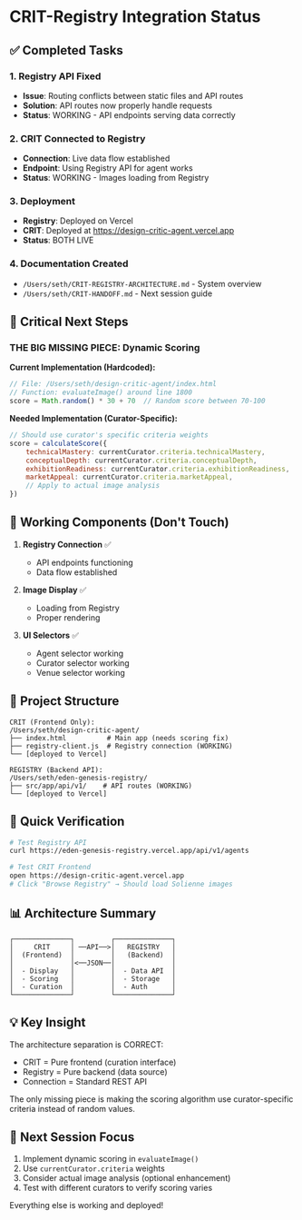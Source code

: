 # CRIT-Registry Integration Status

## ✅ Completed Tasks

### 1. Registry API Fixed
- **Issue**: Routing conflicts between static files and API routes
- **Solution**: API routes now properly handle requests
- **Status**: WORKING - API endpoints serving data correctly

### 2. CRIT Connected to Registry
- **Connection**: Live data flow established
- **Endpoint**: Using Registry API for agent works
- **Status**: WORKING - Images loading from Registry

### 3. Deployment
- **Registry**: Deployed on Vercel
- **CRIT**: Deployed at https://design-critic-agent.vercel.app
- **Status**: BOTH LIVE

### 4. Documentation Created
- `/Users/seth/CRIT-REGISTRY-ARCHITECTURE.md` - System overview
- `/Users/seth/CRIT-HANDOFF.md` - Next session guide

## 🎯 Critical Next Steps

### THE BIG MISSING PIECE: Dynamic Scoring

**Current Implementation (Hardcoded):**
```javascript
// File: /Users/seth/design-critic-agent/index.html
// Function: evaluateImage() around line 1800
score = Math.random() * 30 + 70  // Random score between 70-100
```

**Needed Implementation (Curator-Specific):**
```javascript
// Should use curator's specific criteria weights
score = calculateScore({
    technicalMastery: currentCurator.criteria.technicalMastery,
    conceptualDepth: currentCurator.criteria.conceptualDepth,
    exhibitionReadiness: currentCurator.criteria.exhibitionReadiness,
    marketAppeal: currentCurator.criteria.marketAppeal,
    // Apply to actual image analysis
})
```

## 🔧 Working Components (Don't Touch)

1. **Registry Connection** ✅
   - API endpoints functioning
   - Data flow established
   
2. **Image Display** ✅
   - Loading from Registry
   - Proper rendering
   
3. **UI Selectors** ✅
   - Agent selector working
   - Curator selector working
   - Venue selector working

## 📁 Project Structure

```
CRIT (Frontend Only):
/Users/seth/design-critic-agent/
├── index.html          # Main app (needs scoring fix)
├── registry-client.js  # Registry connection (WORKING)
└── [deployed to Vercel]

REGISTRY (Backend API):
/Users/seth/eden-genesis-registry/
├── src/app/api/v1/    # API routes (WORKING)
└── [deployed to Vercel]
```

## 🚀 Quick Verification

```bash
# Test Registry API
curl https://eden-genesis-registry.vercel.app/api/v1/agents

# Test CRIT Frontend
open https://design-critic-agent.vercel.app
# Click "Browse Registry" → Should load Solienne images
```

## 📊 Architecture Summary

```
┌──────────────┐         ┌──────────────┐
│     CRIT     │ ──API──>│   REGISTRY   │
│  (Frontend)  │         │   (Backend)  │
│              │<──JSON──│              │
│  - Display   │         │  - Data API  │
│  - Scoring   │         │  - Storage   │
│  - Curation  │         │  - Auth      │
└──────────────┘         └──────────────┘
```

## 💡 Key Insight

The architecture separation is CORRECT:
- CRIT = Pure frontend (curation interface)
- Registry = Pure backend (data source)
- Connection = Standard REST API

The only missing piece is making the scoring algorithm use curator-specific criteria instead of random values.

## 📅 Next Session Focus

1. Implement dynamic scoring in `evaluateImage()`
2. Use `currentCurator.criteria` weights
3. Consider actual image analysis (optional enhancement)
4. Test with different curators to verify scoring varies

Everything else is working and deployed!